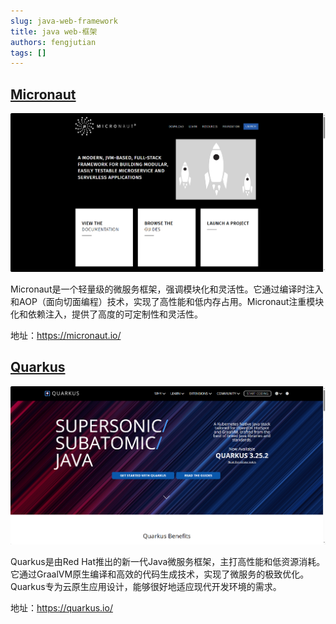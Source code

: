 ```yaml
---
slug: java-web-framework
title: java web-框架
authors: fengjutian
tags: []
---
```


## [Micronaut](https://micronaut.io/)

![alt text](./static/imgs/micronaut.png)

Micronaut是一个轻量级的微服务框架，强调模块化和灵活性。它通过编译时注入和AOP（面向切面编程）技术，实现了高性能和低内存占用。Micronaut注重模块化和依赖注入，提供了高度的可定制性和灵活性。

地址：https://micronaut.io/

## [Quarkus](https://quarkus.io/)

![alt text](./static/imgs/quarkus.png)

Quarkus是由Red Hat推出的新一代Java微服务框架，主打高性能和低资源消耗。它通过GraalVM原生编译和高效的代码生成技术，实现了微服务的极致优化。Quarkus专为云原生应用设计，能够很好地适应现代开发环境的需求。

地址：https://quarkus.io/